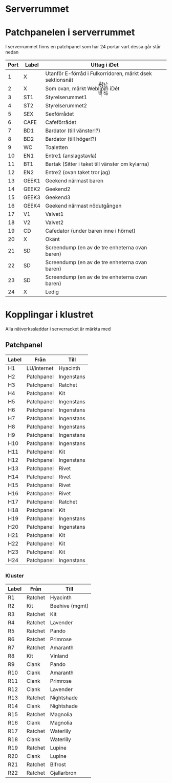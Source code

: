 # Serverrummet

# Patchpanelen i serverrummet

I serverrummet finns en patchpanel som har 24 portar vart dessa går står nedan

| Port | Label | Uttag i iDet |
|----|----|----|
| 1 | X | Utanför E-förråd i Fulkorridoren, märkt dsek sektionsnät |
| 2 | X | Som ovan, märkt Webĺ͔̜͘͟͝i̡̛̥̹̰̿̃͋p̡̖̣͊̽͋̑ͅi̼͍̪͊̃̓̕͜n͙̦̪̓̀̊̀ͅ iDét |
| 3 | ST1 | Styrelserummet1 |
| 4 | ST2 | Styrelserummet2 |
| 5 | SEX | Sexförrådet |
| 6 | CAFE | Cafeförrådet |
| 7 | BD1 | Bardator (till vänster!?) |
| 8 | BD2 | Bardator (till höger!?) |
| 9 | WC | Toaletten |
| 10 | EN1 | Entre1 (anslagstavla) |
| 11 | BT1 | Bartak (Sitter i taket till vänster om kylarna) |
| 12 | EN2 | Entre2 (ovan taket tror jag) |
| 13 | GEEK1 | Geekend närmast baren |
| 14 | GEEK2 | Geekend2 |
| 15 | GEEK3 | Geekend3 |
| 16 | GEEK4 | Geekend närmast nödutgången |
| 17 | V1 | Valvet1 |
| 18 | V2 | Valvet2 |
| 19 | CD | Cafedator (under baren inne i hörnet) |
| 20 | X | Okänt |
| 21 | SD | Screendump (en av de tre enheterna ovan baren) |
| 22 | SD | Screendump (en av de tre enheterna ovan baren) |
| 23 | SD | Screendump (en av de tre enheterna ovan baren) |
| 24 | X | Ledig |

# Kopplingar i klustret

Alla nätverkssladdar i serverracket är märkta med 

## Patchpanel

| Label | Från | Till |
|----|----|----|
| H1 | LU/internet | Hyacinth |
| H2 | Patchpanel | Ingenstans |
| H3 | Patchpanel | Ratchet |
| H4 | Patchpanel | Kit |
| H5 | Patchpanel | Ingenstans |
| H6 | Patchpanel | Ingenstans |
| H7 | Patchpanel | Ingenstans |
| H8 | Patchpanel | Ingenstans |
| H9 | Patchpanel | Ingenstans |
| H10 | Patchpanel | Ingenstans |
| H11 | Patchpanel | Kit |
| H12 | Patchpanel | Ingenstans |
| H13 | Patchpanel | Rivet |
| H14 | Patchpanel | Rivet |
| H15 | Patchpanel | Rivet |
| H16 | Patchpanel | Rivet |
| H17 | Patchpanel | Ratchet |
| H18 | Patchpanel | Kit |
| H19 | Patchpanel | Ingenstans |
| H20 | Patchpanel | Ingenstans |
| H21 | Patchpanel | Kit |
| H22 | Patchpanel | Kit |
| H23 | Patchpanel | Kit |
| H24 | Patchpanel | Ingenstans |

### Kluster

| Label | Från | Till |
|----|----|----|
| R1 | Ratchet | Hyacinth |
| R2 | Kit | Beehive (mgmt) |
| R3 | Ratchet | Kit |
| R4 | Ratchet | Lavender |
| R5 | Ratchet | Pando |
| R6 | Ratchet | Primrose |
| R7 | Ratchet | Amaranth |
| R8 | Kit | Vinland |
| R9 | Clank | Pando |
| R10 | Clank | Amaranth |
| R11 | Clank | Primrose |
| R12 | Clank | Lavender |
| R13 | Ratchet | Nightshade |
| R14 | Clank | Nightshade |
| R15 | Ratchet | Magnolia |
| R16 | Clank | Magnolia |
| R17 | Ratchet | Waterlily |
| R18 | Clank | Waterlily |
| R19 | Ratchet | Lupine |
| R20 | Clank | Lupine |
| R21 | Ratchet | Bifrost |
| R22 | Ratchet | Gjallarbron |